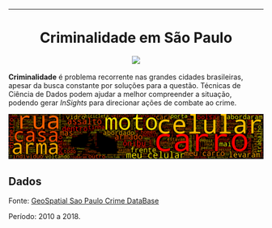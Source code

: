 ---
# <center>Criminalidade em São Paulo</center>

<p align=center><img src=https://raw.githubusercontent.com/carlosfab/escola-data-science/master/img/saopaulo_skyline.png></p>

**Criminalidade** é problema recorrente nas grandes cidades brasileiras, apesar da busca constante por soluções para a questão. Técnicas de Ciência de Dados podem ajudar a melhor compreender a situação, podendo gerar _InSights_ para direcionar ações de combate ao crime.

<p align=center><img src=https://raw.githubusercontent.com/kauefs/StreamLit/master/img/CriminalidadeSP.png></p>

## Dados

Fonte: [GeoSpatial Sao Paulo Crime DataBase](https://www.kaggle.com/datasets/danlessa/geospatial-sao-paulo-crime-database/data)

Período: 2010 a 2018.
